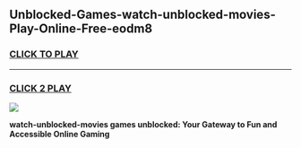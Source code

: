 
## Unblocked-Games-watch-unblocked-movies-Play-Online-Free-eodm8
<h3>
<a href="https://premium76.site?title=watch-unblocked-movies&ref=26A">CLICK TO PLAY</a></h3>
<hr>

<h3>
<a href="https://premium76.site?title=watch-unblocked-movies&ref=26A">CLICK 2 PLAY</a>
  
</h3>

<a href="https://premium76.site?title=watch-unblocked-movies&ref=26A"><img src="https://clearcache.store/games.png"></a>


**watch-unblocked-movies games unblocked: Your Gateway to Fun and Accessible Online Gaming**
